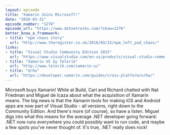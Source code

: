 ```yaml
---
layout: episode
title: "Xamarin Joins Microsoft!"
date: "2016-03-31"
episode_number: "1276"
episode_url: "https://www.dotnetrocks.com/?show=1276"
better_know_a_framework:
- title: "npm chaos story"
  url: "http://www.theregister.co.uk/2016/03/23/npm_left_pad_chaos/"
links:
- title: "Visual Studio Community Edition 2015"
  url: "https://www.visualstudio.com/en-us/products/visual-studio-community-vs.aspx"
- title: "Xamarin UI by Telerik"
  url: "http://www.telerik.com/xamarin-ui"
- title: "Urho"
  url: "https://developer.xamarin.com/guides/cross-platform/urho/"
---
```


Microsoft buys Xamarin! While at Build, Carl and Richard chatted with Nat Friedman and Miguel de Icaza about what the acquisition of Xamarin means. The big news is that the Xamarin tools for making iOS and Android apps are now part of Visual Studio - all versions, right down to the Community Edition. And there's more (of course), so have a listen. Miguel digs into what this means for the average .NET developer going forward: .NET now runs everywhere you could possibly want to run code, and maybe a few spots you've never thought of. It's true, .NET really does rock!
